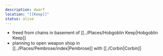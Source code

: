 ```yaml
---
description: dwarf
location: "[[Keep]]"
status: alive
---
```

- freed from chains in basement of [[../Places/Hobgoblin Keep|Hobgoblin Keep]]
- planning to open weapon shop in [[../Places/Pembrose/index|Pembrose]] with [[./Corbin|Corbin]]